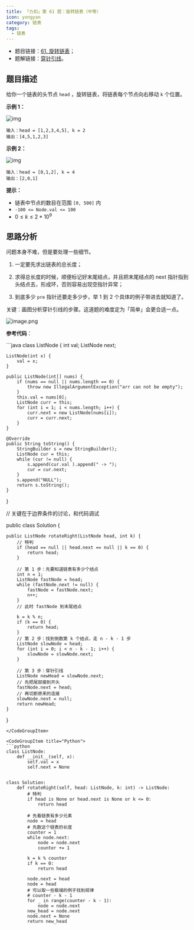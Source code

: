 ```yaml
---
title: 「力扣」第 61 题：旋转链表（中等）
icon: yongyan
category: 链表
tags:
  - 链表
---
```


- 题目链接：[61. 旋转链表](https://leetcode-cn.com/problems/rotate-list/)；
- 题解链接：[穿针引线](https://leetcode-cn.com/problems/rotate-list/solution/chuan-zhen-yin-xian-by-liweiwei1419/)。

## 题目描述

给你一个链表的头节点 `head` ，旋转链表，将链表每个节点向右移动 `k` 个位置。

**示例 1：**

![img](https://assets.leetcode.com/uploads/2020/11/13/rotate1.jpg)

```
输入：head = [1,2,3,4,5], k = 2
输出：[4,5,1,2,3]
```

**示例 2：**

![img](https://assets.leetcode.com/uploads/2020/11/13/roate2.jpg)

```
输入：head = [0,1,2], k = 4
输出：[2,0,1]
```

**提示：**

- 链表中节点的数目在范围 `[0, 500]` 内
- `-100 <= Node.val <= 100`
- $0 \le k \le 2 * 10^9$

## 思路分析

问题本身不难，但是要处理一些细节。

1. 一定要先求出链表的总长度；

2. 求得总长度的时候，顺便标记好末尾结点，并且把末尾结点的 next 指针指到头结点去，形成环，否则容易出现空指针异常；

3. 到底多少 `pre` 指针还要走多少步，举 1 到 2 个具体的例子带进去就知道了。

关键：画图分析穿针引线的步骤。这道题的难度定为「简单」会更合适一点。

![image.png](https://tva1.sinaimg.cn/large/008i3skNgy1gy5z4hqz5zj30uj0u079d.jpg)

**参考代码**：

<CodeGroup>
<CodeGroupItem title="Java">
```java
class ListNode {
    int val;
    ListNode next;

    ListNode(int x) {
        val = x;
    }

    public ListNode(int[] nums) {
        if (nums == null || nums.length == 0) {
            throw new IllegalArgumentException("arr can not be empty");
        }
        this.val = nums[0];
        ListNode curr = this;
        for (int i = 1; i < nums.length; i++) {
            curr.next = new ListNode(nums[i]);
            curr = curr.next;
        }
    }

    @Override
    public String toString() {
        StringBuilder s = new StringBuilder();
        ListNode cur = this;
        while (cur != null) {
            s.append(cur.val ).append(" -> ");
            cur = cur.next;
        }
        s.append("NULL");
        return s.toString();
    }

}

// 关键在于边界条件的讨论，和代码调试

public class Solution {

    public ListNode rotateRight(ListNode head, int k) {
        // 特判
        if (head == null || head.next == null || k == 0) {
            return head;
        }

        // 第 1 步：先要知道链表有多少个结点
        int n = 1;
        ListNode fastNode = head;
        while (fastNode.next != null) {
            fastNode = fastNode.next;
            n++;
        }
        // 此时 fastNode 到末尾结点

        k = k % n;
        if (k == 0) {
            return head;
        }
        // 第 2 步：找到倒数第 k 个结点，走 n - k - 1 步
        ListNode slowNode = head;
        for (int i = 0; i < n - k - 1; i++) {
            slowNode = slowNode.next;
        }

        // 第 3 步：穿针引线
        ListNode newHead = slowNode.next;
        // 先把尾部接到开头
        fastNode.next = head;
        // 再切断原来的连接
        slowNode.next = null;
        return newHead;
    }

}

````
</CodeGroupItem>

<CodeGroupItem title="Python">
```python
class ListNode:
    def __init__(self, x):
        self.val = x
        self.next = None


class Solution:
    def rotateRight(self, head: ListNode, k: int) -> ListNode:
        # 特判
        if head is None or head.next is None or k <= 0:
            return head

        # 先看链表有多少元素
        node = head
        # 先数这个链表的长度
        counter = 1
        while node.next:
            node = node.next
            counter += 1

        k = k % counter
        if k == 0:
            return head

        node.next = head
        node = head
        # 可以取一些极端的例子找到规律
        # counter - k - 1
        for _ in range(counter - k - 1):
            node = node.next
        new_head = node.next
        node.next = None
        return new_head
````

</CodeGroupItem>
</CodeGroup>
